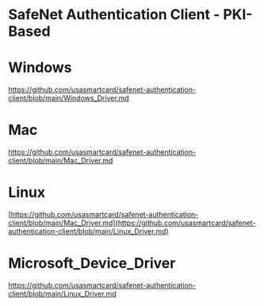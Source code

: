 # SafeNet Authentication Client - PKI-Based
# Windows
https://github.com/usasmartcard/safenet-authentication-client/blob/main/Windows_Driver.md

# Mac
https://github.com/usasmartcard/safenet-authentication-client/blob/main/Mac_Driver.md

# Linux
[https://github.com/usasmartcard/safenet-authentication-client/blob/main/Mac_Driver.md](https://github.com/usasmartcard/safenet-authentication-client/blob/main/Linux_Driver.md)

# Microsoft_Device_Driver
https://github.com/usasmartcard/safenet-authentication-client/blob/main/Linux_Driver.md




